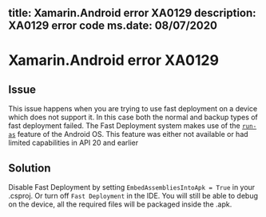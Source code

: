 title: Xamarin.Android error XA0129
description: XA0129 error code
ms.date: 08/07/2020
---
# Xamarin.Android error XA0129

## Issue

This issue happens when you are trying to use fast deployment on a device which
does not support it. In this case both the normal and backup types of fast
deployment failed. The Fast Deployment system makes use of the
[`run-as`](https://android.googlesource.com/platform/system/core.git/+/refs/heads/master/run-as/run-as.cpp#42) feature of the Android OS. This feature was either not available or had
limited capabilities in API 20 and earlier

## Solution

Disable Fast Deployment by setting  `EmbedAssembliesIntoApk = True` in your .csproj.
Or turn off `Fast Deployment` in the IDE. You will still be able to debug on the device,
all the required files will be packaged inside the .apk.